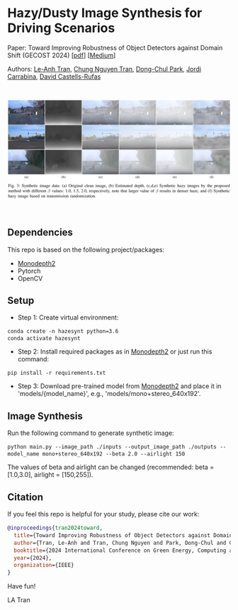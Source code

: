 # Hazy/Dusty Image Synthesis for Driving Scenarios

Paper: Toward Improving Robustness of Object Detectors against Domain Shift (GECOST 2024) [[pdf](https://tranleanh.github.io/assets/pdf/GECOST_2024.pdf)] [[Medium](https://leanhtrann.medium.com/synthesize-hazy-foggy-image-using-monodepth-and-atmospheric-scattering-model-9850c721b74e)]

Authors: [Le-Anh Tran](https://scholar.google.com/citations?user=WzcUE5YAAAAJ&hl=en), [Chung Nguyen Tran](https://scholar.google.com/citations?user=NOlVIV4AAAAJ&hl=en), [Dong-Chul Park](https://scholar.google.com/citations?user=VZUH4sUAAAAJ&hl=en), [Jordi Carrabina](https://scholar.google.com/citations?user=V9-s3BIAAAAJ&hl=ca), [David Castells-Rufas](https://scholar.google.com/citations?user=srfRvBIAAAAJ&hl=en)

<!--- Medium: [Synthesize Hazy/Foggy Image using Monodepth and Atmospheric Scattering Model](https://leanhtrann.medium.com/synthesize-hazy-foggy-image-using-monodepth-and-atmospheric-scattering-model-9850c721b74e) --->
<pre>
<p align="center">
<img src="docs/examples.png" width="900">
</p>
</pre>

## Dependencies

This repo is based on the following project/packages:

- [Monodepth2](https://github.com/nianticlabs/monodepth2)
- Pytorch
- OpenCV

## Setup

- Step 1: Create virtual environment:
  
```
conda create -n hazesynt python=3.6
conda activate hazesynt
```

- Step 2: Install required packages as in [Monodepth2](https://github.com/nianticlabs/monodepth2) or just run this command:

```
pip install -r requirements.txt
```

- Step 3: Download pre-trained model from [Monodepth2](https://github.com/nianticlabs/monodepth2) and place it in 'models/{model_name}', e.g., 'models/mono+stereo_640x192'.

## Image Synthesis

Run the following command to generate synthetic image:

```
python main.py --image_path ./inputs --output_image_path ./outputs --model_name mono+stereo_640x192 --beta 2.0 --airlight 150
```

The values of beta and airlight can be changed (recommended: beta = [1.0,3.0], airlight = [150,255]).

## Citation

If you feel this repo is helpful for your study, please cite our work:

```bibtex
@inproceedings{tran2024toward,
  title={Toward Improving Robustness of Object Detectors against Domain Shift},
  author={Tran, Le-Anh and Tran, Chung Nguyen and Park, Dong-Chul and Carrabina, Jordi and Castells-Rufas, David},
  booktitle={2024 International Conference on Green Energy, Computing and Sustainable Technology (GECOST)},
  year={2024},
  organization={IEEE}
}
```

Have fun!

LA Tran
